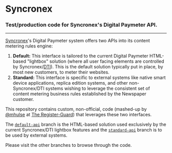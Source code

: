 # Syncronex

### Test/production code for Syncronex's Digital Paymeter API.

---

[Syncronex](http://www.syncronex.com/)'s Digital Paymeter system offers two APIs into its content metering rules engine:

1. **Default:** This interface is tailored to the current Digital Paymeter HTML-based "lightbox" solution (where all user facing elements are controlled by Syncronex/[DTI](http://www.dtint.com/)). This is the default solution typically put in place, by most new customers, to meter their websites.
1. **Standard:** This interface is specific to external systems like native smart device applications, replica edition systems, and other non-Syncronex/DTI systems wishing to leverage the consistent set of content metering business rules established by the Newspaper customer.

This repository contains custom, non-official, code (mashed-up by [@mhulse](https://github.com/mhulse) at [The Register-Guard](http://www.registerguard.com)) that leverages these two interfaces.

The [`default-api`](https://github.com/registerguard/syncronex/tree/default-api) branch is the HTML-based solution used exclusively by the current Syncronex/DTI lightbox features and the [`standard-api`](https://github.com/registerguard/syncronex/tree/standard-api) branch is to be used by external systems.

Please visit the other branches to browse through the code.
